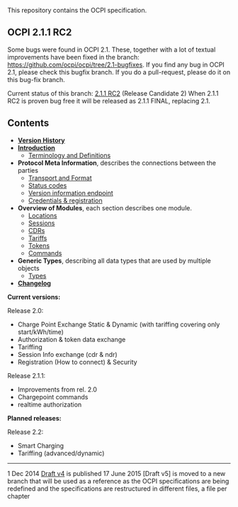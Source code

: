 This repository contains the OCPI specification.

## OCPI 2.1.1 RC2
Some bugs were found in OCPI 2.1. These, together with a lot of textual improvements have been fixed in the branch:
https://github.com/ocpi/ocpi/tree/2.1-bugfixes. If you find any bug in OCPI 2.1, please check this bugfix branch.
If you do a pull-request, please do it on this bug-fix branch.

Current status of this branch: [2.1.1 RC2](releases/OCPI_2.1.1-RC2.pdf) (Release Candidate 2)
When 2.1.1 RC2 is proven bug free it will be released as 2.1.1 FINAL, replacing 2.1.

## Contents

 * [__Version History__](version_history.md)
 * [__Introduction__](introduction.md)
   - [Terminology and Definitions](terminology.md)
 * __Protocol Meta Information__, describes the connections between the parties
   - [Transport and Format](transport_and_format.md)
   - [Status codes](status_codes.md)
   - [Version information endpoint](version_information_endpoint.md)
   - [Credentials & registration](credentials.md)
 * __Overview of Modules__, each section describes one module.
   - [Locations](mod_locations.md)
   - [Sessions](mod_sessions.md)
   - [CDRs](mod_cdrs.md)
   - [Tariffs](mod_tariffs.md)
   - [Tokens](mod_tokens.md)
   - [Commands](mod_commands.md)
 * __Generic Types__, describing all data types that are used by multiple objects
   - [Types](types.md)
 * [__Changelog__](changelog.md)

<!--
Will be added lated:
* [9. Smart charging.md](smart_charging.md)
-->


__Current versions:__

Release 2.0: 

- Charge Point Exchange Static & Dynamic (with tariffing covering only start/kWh/time)
- Authorization & token data exchange
- Tariffing
- Session Info exchange (cdr & ndr)
- Registration (How to connect) & Security

Release 2.1.1:

- Improvements from rel. 2.0
- Chargepoint commands
- realtime authorization


__Planned releases:__

Release 2.2:

- Smart Charging
- Tariffing (advanced/dynamic)


----
1 Dec 2014 [Draft v4](releases/old/OCPI-Draftv4.pdf) is published
17 June 2015 [Draft v5] is moved to a new branch that will be used as a reference as the OCPI specifications are being redefined and the specifications are restructured in different files, a file per chapter

